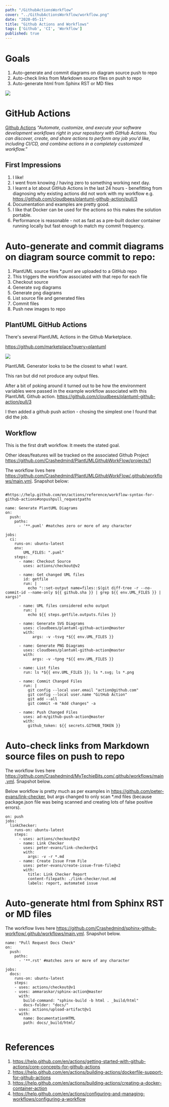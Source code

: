 ```yaml
---
path: "/GithubActionsWorkflow"
cover: "../GithubActionsWorkflow/workflow.png"
date: "2020-05-11"
title: "Github Actions and Workflows"
tags: ['Github', 'CI', 'Workflow']
published: true
---
```



# Goals

1. Auto-generate and commit diagrams on diagram source push to repo
2. Auto-check links from Markdown source files on push to repo
3. Auto-generate html from Sphinx RST or MD files

![](workflow.png )


# GitHub Actions

[Github Actions](https://help.github.com/en/actions)  *“Automate, customize, and execute your software development workflows right in your repository with GitHub Actions. You can discover, create, and share actions to perform any job you'd like, including CI/CD, and combine actions in a completely customized workflow.”*

## First Impressions

1. I like!
2. I went from knowing / having zero to something working next day.  
3. I learnt a lot about GitHub Actions in the last 24 hours - benefitting from diagnosing why existing actions did not work with my workflow e.g. https://github.com/cloudbees/plantuml-github-action/pull/3
4. Documentation and examples are pretty good.
5. I like that Docker can be used for the actions so this makes the solution portable.
6. Performance is reasonable - not as fast as a pre-built docker container running locally but fast enough to match my commit frequency.



# Auto-generate and commit diagrams on diagram source commit to repo:

1. PlantUML source files *.puml are uploaded to a GitHub repo
2. This triggers the workflow associated with that repo for each file
3. Checkout source
4. Generate svg diagrams 
5. Generate png diagrams 
6. List source file and generated files
7. Commit files
8. Push new images to repo




## PlantUML GitHub Actions

There's several PlantUML Actions in the Github Marketplace.

https://github.com/marketplace?query=plantuml

![](plantuml.png )

PlantUML Generator looks to be the closest to what I want.

This ran but did not produce any output files.

After a bit of poking around it turned out to be how the environment variables were passed in the example workflow associated with this PlantUML Github action.
https://github.com/cloudbees/plantuml-github-action/pull/3

I then added a github push action - chosing the simplest one I found that did the job.

## Workflow

This is the first draft workflow. It meets the stated goal.

Other ideas/features will be tracked on the associated Github Project https://github.com/Crashedmind/PlantUMLGithubWorkFlow/projects/1

The workflow lives here https://github.com/Crashedmind/PlantUMLGithubWorkFlow/.github/workflows/main.yml. Snapshot below:

````

#https://help.github.com/en/actions/reference/workflow-syntax-for-github-actions#onpushpull_requestpaths

name: Generate PlantUML Diagrams 
on:
  push:
    paths:
      - '**.puml' #matches zero or more of any character

jobs:
  ci:
    runs-on: ubuntu-latest
    env:
        UML_FILES: ".puml"
    steps:
      - name: Checkout Source 
        uses: actions/checkout@v2
      
      - name: Get changed UML files
        id: getfile
        run: |
          echo "::set-output name=files::$(git diff-tree -r --no-commit-id --name-only ${{ github.sha }} | grep ${{ env.UML_FILES }} | xargs)"
      
      - name: UML files considered echo output
        run: |
          echo ${{ steps.getfile.outputs.files }}
      
      - name: Generate SVG Diagrams
        uses: cloudbees/plantuml-github-action@master
        with:
            args: -v -tsvg *${{ env.UML_FILES }}

      - name: Generate PNG Diagrams
        uses: cloudbees/plantuml-github-action@master
        with:
            args: -v -tpng *${{ env.UML_FILES }}
      
      - name: List files
        run: ls *${{ env.UML_FILES }}; ls *.svg; ls *.png      
      
      - name: Commit Changed Files
        run: |
          git config --local user.email "action@github.com"
          git config --local user.name "GitHub Action"
          git add --all
          git commit -m "Add changes" -a
      
      - name: Push Changed Files
        uses: ad-m/github-push-action@master
        with:
          github_token: ${{ secrets.GITHUB_TOKEN }}

````

# Auto-check links from Markdown source files on push to repo

The workflow lives here https://github.com/Crashedmind/MyTechieBits.com/.github/workflows/main.yml. Snapshot below.

Below workflow is pretty much as per examples in https://github.com/peter-evans/link-checker, but args changed to only scan *.md files (because package.json file was being scanned and creating lots of false positive errors). 

````
on: push
jobs:
  linkChecker:
    runs-on: ubuntu-latest
    steps:
      - uses: actions/checkout@v2
      - name: Link Checker
        uses: peter-evans/link-checker@v1
        with:
          args: -v -r *.md
      - name: Create Issue From File
        uses: peter-evans/create-issue-from-file@v2
        with:
          title: Link Checker Report
          content-filepath: ./link-checker/out.md
          labels: report, automated issue

````

# Auto-generate html from Sphinx RST or MD files

The workflow lives here https://github.com/Crashedmind/sphinx-github-workflow/.github/workflows/main.yml. Snapshot below.

````
name: "Pull Request Docs Check"
on:
  push:
    paths:
      - '**.rst' #matches zero or more of any character

jobs:
  docs:
    runs-on: ubuntu-latest
    steps:
    - uses: actions/checkout@v1
    - uses: ammaraskar/sphinx-action@master
      with:
        build-command: "sphinx-build -b html . _build/html"
        docs-folder: "docs/"
    - uses: actions/upload-artifact@v1
      with:
        name: DocumentationHTML
        path: docs/_build/html/
        
````


# References
1. https://help.github.com/en/actions/getting-started-with-github-actions/core-concepts-for-github-actions
2. https://help.github.com/en/actions/building-actions/dockerfile-support-for-github-actions
3. https://help.github.com/en/actions/building-actions/creating-a-docker-container-action
4. https://help.github.com/en/actions/configuring-and-managing-workflows/configuring-a-workflow



 